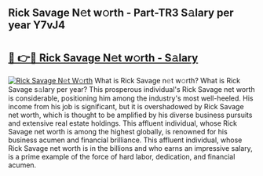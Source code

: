 ## Rick Savage N𝚎t w𝚘rth - Part-TR3 S𝚊lary per year Y7vJ4

# <h2><a href="http://gc0ol3.nevu.top/?p=Rick+Savage">🔗 👉🔴 Rick Savage N𝚎t w𝚘rth - S𝚊lary</a></h2>

[![Rick Savage N𝚎t W𝚘rth](https://i.imgur.com/Oavwk0R.jpeg)](http://gc0ol3.nevu.top/?p=Rick+Savage)
What is Rick Savage n𝚎t w𝚘rth? What is Rick Savage s𝚊lary per year?
This prosperous individual's Rick Savage net worth is considerable, positioning him among the industry's most well-heeled. His income from his job is significant, but it is overshadowed by Rick Savage net worth, which is thought to be amplified by his diverse business pursuits and extensive real estate holdings. This affluent individual, whose Rick Savage net worth is among the highest globally, is renowned for his business acumen and financial brilliance. This affluent individual, whose Rick Savage net worth is in the billions and who earns an impressive salary, is a prime example of the force of hard labor, dedication, and financial acumen.
